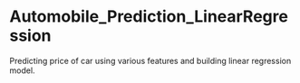 # Automobile_Prediction_LinearRegression
Predicting price of car using various features and building linear regression model.
